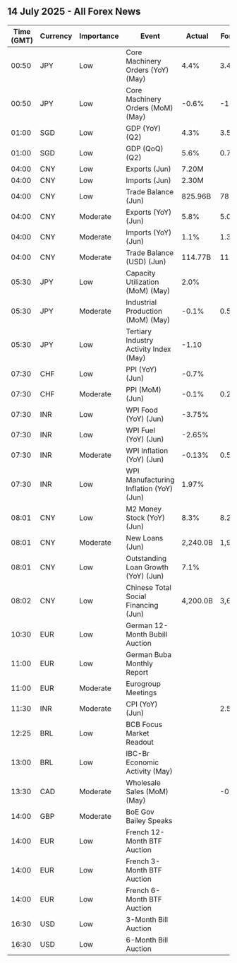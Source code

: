 ## 14 July 2025 - All Forex News

| Time (GMT) | Currency | Importance | Event | Actual | Forecast | Previous |
|------|----------|------------|-------|--------|----------|----------|
| 00:50 | JPY | Low | Core Machinery Orders (YoY) (May) | 4.4% | 3.4% | 6.6% |
| 00:50 | JPY | Low | Core Machinery Orders (MoM) (May) | -0.6% | -1.4% | -9.1% |
| 01:00 | SGD | Low | GDP (YoY) (Q2) | 4.3% | 3.5% | 4.1% |
| 01:00 | SGD | Low | GDP (QoQ) (Q2) | 5.6% | 0.7% | -0.5% |
| 04:00 | CNY | Low | Exports (Jun) | 7.20M |  | 6.30M |
| 04:00 | CNY | Low | Imports (Jun) | 2.30M |  | -2.10M |
| 04:00 | CNY | Low | Trade Balance (Jun) | 825.96B | 785.00B | 743.56B |
| 04:00 | CNY | Moderate | Exports (YoY) (Jun) | 5.8% | 5.0% | 4.8% |
| 04:00 | CNY | Moderate | Imports (YoY) (Jun) | 1.1% | 1.3% | -3.4% |
| 04:00 | CNY | Moderate | Trade Balance (USD) (Jun) | 114.77B | 113.20B | 103.22B |
| 05:30 | JPY | Low | Capacity Utilization (MoM) (May) | 2.0% |  | 1.3% |
| 05:30 | JPY | Moderate | Industrial Production (MoM) (May) | -0.1% | 0.5% | -1.1% |
| 05:30 | JPY | Low | Tertiary Industry Activity Index (May) | -1.10 |  | -10.80 |
| 07:30 | CHF | Low | PPI (YoY) (Jun) | -0.7% |  | -0.7% |
| 07:30 | CHF | Moderate | PPI (MoM) (Jun) | -0.1% | 0.2% | -0.5% |
| 07:30 | INR | Low | WPI Food (YoY) (Jun) | -3.75% |  | -1.56% |
| 07:30 | INR | Low | WPI Fuel (YoY) (Jun) | -2.65% |  | -2.27% |
| 07:30 | INR | Moderate | WPI Inflation (YoY) (Jun) | -0.13% | 0.52% | 0.39% |
| 07:30 | INR | Low | WPI Manufacturing Inflation (YoY) (Jun) | 1.97% |  | 2.04% |
| 08:01 | CNY | Low | M2 Money Stock (YoY) (Jun) | 8.3% | 8.2% | 7.9% |
| 08:01 | CNY | Moderate | New Loans (Jun) | 2,240.0B | 1,960.0B | 620.0B |
| 08:01 | CNY | Low | Outstanding Loan Growth (YoY) (Jun) | 7.1% |  | 7.1% |
| 08:02 | CNY | Low | Chinese Total Social Financing (Jun) | 4,200.0B | 3,650.0B | 2,290.0B |
| 10:30 | EUR | Low | German 12-Month Bubill Auction |  |  | 1.808% |
| 11:00 | EUR | Low | German Buba Monthly Report |  |  |  |
| 11:00 | EUR | Moderate | Eurogroup Meetings |  |  |  |
| 11:30 | INR | Moderate | CPI (YoY) (Jun) |  | 2.50% | 2.82% |
| 12:25 | BRL | Low | BCB Focus Market Readout |  |  |  |
| 13:00 | BRL | Low | IBC-Br Economic Activity (May) |  |  | 0.20% |
| 13:30 | CAD | Moderate | Wholesale Sales (MoM) (May) |  | -0.4% | -2.3% |
| 14:00 | GBP | Moderate | BoE Gov Bailey Speaks |  |  |  |
| 14:00 | EUR | Low | French 12-Month BTF Auction |  |  | 1.892% |
| 14:00 | EUR | Low | French 3-Month BTF Auction |  |  | 1.924% |
| 14:00 | EUR | Low | French 6-Month BTF Auction |  |  | 1.903% |
| 16:30 | USD | Low | 3-Month Bill Auction |  |  | 4.255% |
| 16:30 | USD | Low | 6-Month Bill Auction |  |  | 4.145% |
